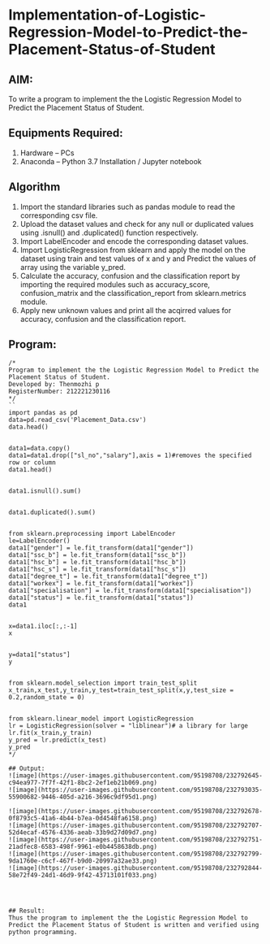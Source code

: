 # Implementation-of-Logistic-Regression-Model-to-Predict-the-Placement-Status-of-Student

## AIM:
To write a program to implement the the Logistic Regression Model to Predict the Placement Status of Student.

## Equipments Required:
1. Hardware – PCs
2. Anaconda – Python 3.7 Installation / Jupyter notebook

## Algorithm
1. Import the standard libraries such as pandas module to read the corresponding csv file.
2. Upload the dataset values and check for any null or duplicated values using .isnull() and .duplicated() function respectively.
3. Import LabelEncoder and encode the corresponding dataset values.
4. Import LogisticRegression from sklearn and apply the model on the dataset using train and test values of x and y and Predict the values of array using the variable y_pred.
5. Calculate the accuracy, confusion and the classification report by importing the required modules such as accuracy_score, confusion_matrix and the classification_report from sklearn.metrics module.
6. Apply new unknown values and print all the acqirred values for accuracy, confusion and the classification report.

## Program:
```
/*
Program to implement the the Logistic Regression Model to Predict the Placement Status of Student.
Developed by: Thenmozhi p
RegisterNumber: 212221230116 
*/
``
import pandas as pd
data=pd.read_csv('Placement_Data.csv')
data.head()


data1=data.copy()
data1=data1.drop(["sl_no","salary"],axis = 1)#removes the specified row or column
data1.head()


data1.isnull().sum()


data1.duplicated().sum()


from sklearn.preprocessing import LabelEncoder
le=LabelEncoder()
data1["gender"] = le.fit_transform(data1["gender"])
data1["ssc_b"] = le.fit_transform(data1["ssc_b"])
data1["hsc_b"] = le.fit_transform(data1["hsc_b"])
data1["hsc_s"] = le.fit_transform(data1["hsc_s"])
data1["degree_t"] = le.fit_transform(data1["degree_t"])
data1["workex"] = le.fit_transform(data1["workex"])
data1["specialisation"] = le.fit_transform(data1["specialisation"])
data1["status"] = le.fit_transform(data1["status"])
data1


x=data1.iloc[:,:-1]
x


y=data1["status"]
y


from sklearn.model_selection import train_test_split
x_train,x_test,y_train,y_test=train_test_split(x,y,test_size = 0.2,random_state = 0)


from sklearn.linear_model import LogisticRegression
lr = LogisticRegression(solver = "liblinear")# a library for large
lr.fit(x_train,y_train)
y_pred = lr.predict(x_test)
y_pred
*/

## Output:
![image](https://user-images.githubusercontent.com/95198708/232792645-c94ea977-7f7f-42f1-8bc2-2ef1eb21b069.png)
![image](https://user-images.githubusercontent.com/95198708/232793035-55900682-9446-405d-a216-3696c9df95d1.png)

![image](https://user-images.githubusercontent.com/95198708/232792678-0f8793c5-41a6-4b44-b7ea-0d4548fa6158.png)
![image](https://user-images.githubusercontent.com/95198708/232792707-52d4ecaf-4576-4336-aeab-33b9d27d09d7.png)
![image](https://user-images.githubusercontent.com/95198708/232792751-21adfec8-6583-498f-9961-e0b4458638db.png)
![image](https://user-images.githubusercontent.com/95198708/232792799-9da1760e-c6cf-467f-b9d0-20997a32ae33.png)
![image](https://user-images.githubusercontent.com/95198708/232792844-58e72f49-24d1-46d9-9f42-43713101f033.png)




## Result:
Thus the program to implement the the Logistic Regression Model to Predict the Placement Status of Student is written and verified using python programming.
